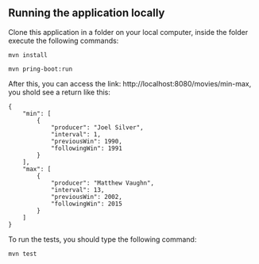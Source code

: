 ## Running the application locally

Clone this application in a folder on your local computer, inside the folder
execute the following commands:

```shell
mvn install

mvn pring-boot:run
```

After this, you can access the link: http://localhost:8080/movies/min-max, you shold see a return like this:

```
{
    "min": [
        {
            "producer": "Joel Silver",
            "interval": 1,
            "previousWin": 1990,
            "followingWin": 1991
        }
    ],
    "max": [
        {
            "producer": "Matthew Vaughn",
            "interval": 13,
            "previousWin": 2002,
            "followingWin": 2015
        }
    ]
}
```

To run the tests, you should type the following command:

```shell
mvn test
```
